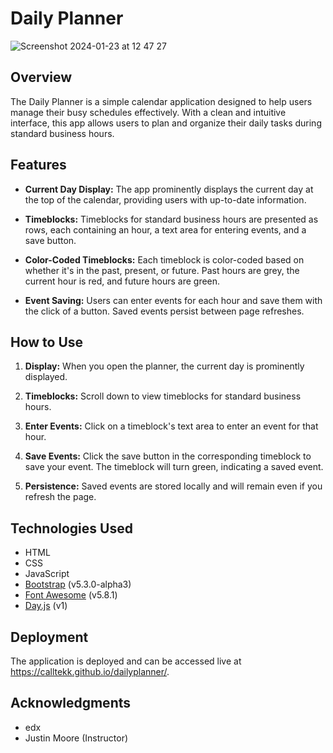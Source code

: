 # Daily Planner
![Screenshot 2024-01-23 at 12 47 27](https://github.com/calltekk/dailyplanner/assets/112567796/8b0e52d4-b4a7-44d1-ac95-1756a62551d0)

## Overview

The Daily Planner is a simple calendar application designed to help users manage their busy schedules effectively. With a clean and intuitive interface, this app allows users to plan and organize their daily tasks during standard business hours.

## Features

- **Current Day Display:** The app prominently displays the current day at the top of the calendar, providing users with up-to-date information.

- **Timeblocks:** Timeblocks for standard business hours are presented as rows, each containing an hour, a text area for entering events, and a save button.

- **Color-Coded Timeblocks:** Each timeblock is color-coded based on whether it's in the past, present, or future. Past hours are grey, the current hour is red, and future hours are green.

- **Event Saving:** Users can enter events for each hour and save them with the click of a button. Saved events persist between page refreshes.

## How to Use

1. **Display:** When you open the planner, the current day is prominently displayed.

2. **Timeblocks:** Scroll down to view timeblocks for standard business hours.

3. **Enter Events:** Click on a timeblock's text area to enter an event for that hour.

4. **Save Events:** Click the save button in the corresponding timeblock to save your event. The timeblock will turn green, indicating a saved event.

5. **Persistence:** Saved events are stored locally and will remain even if you refresh the page.

## Technologies Used

- HTML
- CSS
- JavaScript
- [Bootstrap](https://getbootstrap.com/) (v5.3.0-alpha3)
- [Font Awesome](https://fontawesome.com/) (v5.8.1)
- [Day.js](https://day.js.org/) (v1)

## Deployment

The application is deployed and can be accessed live at https://calltekk.github.io/dailyplanner/.


## Acknowledgments

- edx
- Justin Moore (Instructor)
